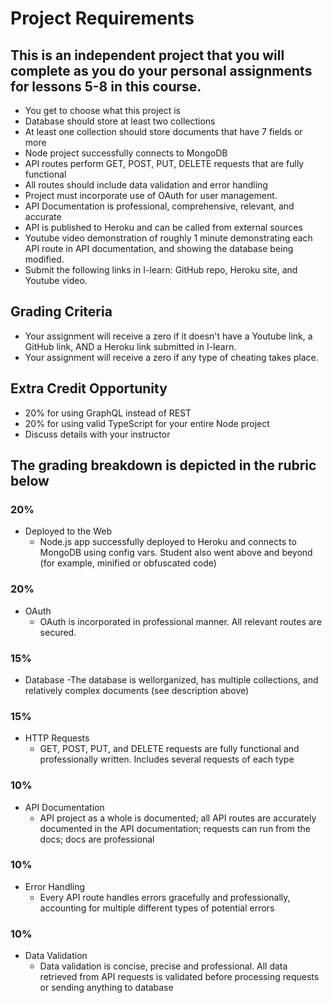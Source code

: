 # Project Requirements
## This is an independent project that you will complete as you do your personal assignments for lessons 5-8 in this course.

- You get to choose what this project is
- Database should store at least two collections
- At least one collection should store documents that have 7 fields or more
- Node project successfully connects to MongoDB
- API routes perform GET, POST, PUT, DELETE requests that are fully functional
- All routes should include data validation and error handling
- Project must incorporate use of OAuth for user management.
- API Documentation is professional, comprehensive, relevant, and accurate
- API is published to Heroku and can be called from external sources
- Youtube video demonstration of roughly 1 minute demonstrating each API route in API documentation, and showing the database being modified.
- Submit the following links in I-learn: GitHub repo, Heroku site, and Youtube video.

## Grading Criteria
- Your assignment will receive a zero if it doesn't have a Youtube link, a GitHub link, AND a Heroku link submitted in I-learn.
- Your assignment will receive a zero if any type of cheating takes place.

## Extra Credit Opportunity
- 20% for using GraphQL instead of REST
- 20% for using valid TypeScript for your entire Node project
- Discuss details with your instructor

## The grading breakdown is depicted in the rubric below

### 20% 
- Deployed to the Web
  - Node.js app successfully
deployed to Heroku and
connects to MongoDB using
config vars. Student also went
above and beyond (for
example, minified or
obfuscated code)

### 20%
- OAuth
  - OAuth is incorporated in
professional manner. All
relevant routes are secured.

### 15%
- Database
  -The database is wellorganized, has multiple
collections, and relatively
complex documents (see
description above)

### 15%
- HTTP Requests
  - GET, POST, PUT, and DELETE
requests are fully functional
and professionally written.
Includes several requests of
each type

### 10%
- API Documentation
  - API project as a whole is
documented; all API routes
are accurately documented in
the API documentation;
requests can run from the
docs; docs are professional

### 10%
- Error Handling
  - Every API route handles
errors gracefully and
professionally, accounting for
multiple different types of
potential errors 

### 10%
- Data Validation
  - Data validation is concise,
precise and professional. All
data retrieved from API
requests is validated before
processing requests or
sending anything to database

